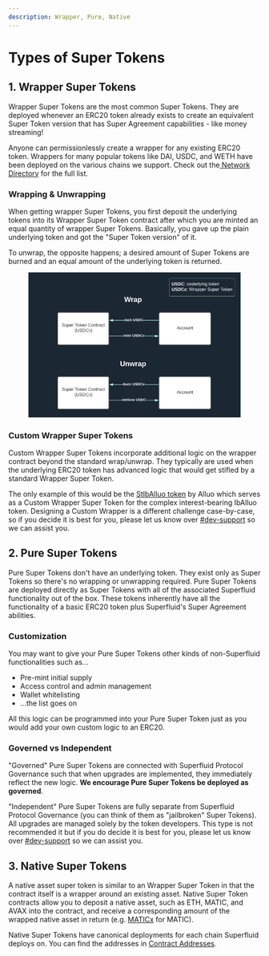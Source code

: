```yaml
---
description: Wrapper, Pure, Native
---
```


# Types of Super Tokens

## 1. Wrapper Super Tokens

Wrapper Super Tokens are the most common Super Tokens. They are deployed whenever an ERC20 token already exists to create an equivalent Super Token version that has Super Agreement capabilities - like money streaming!

Anyone can permissionlessly create a wrapper for any existing ERC20 token. Wrappers for many popular tokens like DAI, USDC, and WETH have been deployed on the various chains we support. Check out the[ Network Directory](../networks.md) for the full list.

### **Wrapping & Unwrapping**

When getting wrapper Super Tokens, you first deposit the underlying tokens into its Wrapper Super Token contract after which you are minted an equal quantity of wrapper Super Tokens. Basically, you gave up the plain underlying token and got the "Super Token version" of it.&#x20;

To unwrap, the opposite happens; a desired amount of Super Tokens are burned and an equal amount of the underlying token is returned.

<figure><img src="../../.gitbook/assets/image (1) (1).png" alt=""><figcaption></figcaption></figure>

### Custom Wrapper Super Tokens

Custom Wrapper Super Tokens incorporate additional logic on the wrapper contract beyond the standard wrap/unwrap. They typically are used when the underlying ERC20 token has advanced logic that would get stifled by a standard Wrapper Super Token.&#x20;

The only example of this would be the [StIbAlluo token](https://docs.alluo.com/alluo-explained/tokens-and-tokenomics/tech-deep-dive-interest-bearing-asset-token/stiballuo-and-superfluid) by Alluo which serves as a Custom Wrapper Super Token for the complex interest-bearing IbAlluo token. Designing a Custom Wrapper is a different challenge case-by-case, so if you decide it is best for you, please let us know over [#dev-support](https://discord.gg/MAqnDhJMVM) so we can assist you.

## 2. Pure Super Tokens

Pure Super Tokens don't have an underlying token. They exist only as Super Tokens so there's no wrapping or unwrapping required. Pure Super Tokens are deployed directly as Super Tokens with all of the associated Superfluid functionality out of the box. These tokens inherently have all the functionality of a basic ERC20 token plus Superfluid's Super Agreement abilities.

### Customization

You may want to give your Pure Super Tokens other kinds of non-Superfluid functionalities such as...&#x20;

* Pre-mint initial supply
* Access control and admin management
* Wallet whitelisting
* ...the list goes on

All this logic can be programmed into your Pure Super Token just as you would add your own custom logic to an ERC20.

### Governed vs Independent

"Governed" Pure Super Tokens are connected with Superfluid Protocol Governance such that when upgrades are implemented, they immediately reflect the new logic. **We encourage Pure Super Tokens be deployed as governed**.

"Independent" Pure Super Tokens are fully separate from Superfluid Protocol Governance (you can think of them as "jailbroken" Super Tokens). All upgrades are managed solely by the token developers. This type is not recommended it but if you do decide it is best for you, please let us know over [#dev-support](https://discord.gg/MAqnDhJMVM) so we can assist you.

## 3. Native Super Tokens

A native asset super token is similar to an Wrapper Super Token in that the contract itself is a wrapper around an existing asset. Native Super Token contracts allow you to deposit a native asset, such as ETH, MATIC, and AVAX into the contract, and receive a corresponding amount of the wrapped native asset in return (e.g. [MATICx](https://polygonscan.com/address/0x3aD736904E9e65189c3000c7DD2c8AC8bB7cD4e3) for MATIC).&#x20;

Native Super Tokens have canonical deployments for each chain Superfluid deploys on. You can find the addresses in [Contract Addresses](../networks.md).

